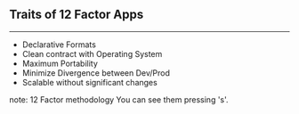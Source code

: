 ##  Traits of 12 Factor Apps
----

* Declarative Formats
* Clean contract with Operating System
* Maximum Portability
* Minimize Divergence between Dev/Prod
* Scalable without significant changes

note:
    12 Factor methodology
    You can see them pressing 's'.
